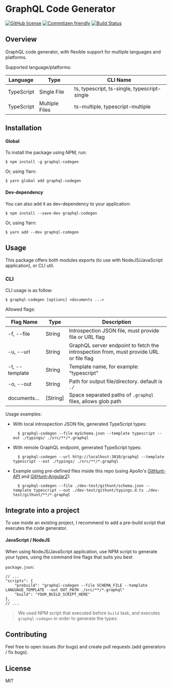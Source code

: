 # GraphQL Code Generator

[![GitHub license](https://img.shields.io/badge/license-MIT-lightgrey.svg?maxAge=2592000)](https://raw.githubusercontent.com/apollostack/apollo-ios/master/LICENSE) [![Commitizen friendly](https://img.shields.io/badge/commitizen-friendly-brightgreen.svg)](http://commitizen.github.io/cz-cli/) [![Build Status](https://travis-ci.org/dotansimha/graphql-code-generator.svg?branch=master)](https://travis-ci.org/dotansimha/graphql-code-generator)

## Overview

GraphQL code generator, with flexible support for multiple languages and platforms. 

Supported language/platforms:

| Language        | Type           | CLI Name                                                                  |
|-----------------|----------------|---------------------------------------------------------------------------|
| TypeScript      | Single File    | ts, typescript, ts-single, typescript-single                              |
| TypeScript      | Multiple Files | ts-multiple, typescript-multiple                                          |


## Installation

#### Global

To install the package using NPM, run:

    $ npm install -g graphql-codegen

Or, using Yarn:
    
    $ yarn global add graphql-codegen

#### Dev-dependency

You can also add it as dev-dependency to your application:

    $ npm install --save-dev graphql-codegen

Or, using Yarn:
    
    $ yarn add --dev graphql-codegen

## Usage

This package offers both modules exports (to use with NodeJS/JavaScript application), or CLI util.

### CLI 

CLI usage is as follow:

    $ graphql-codegen [options] <documents ...>
    
Allowed flags:    

| Flag Name       | Type     | Description                                                                            |
|-----------------|----------|----------------------------------------------------------------------------------------|
| -f, --file      | String   | Introspection JSON file, must provide file or URL flag                                 |
| -u, --url       | String   | GraphQL server endpoint to fetch the introspection from, must provide URL or file flag |
| -t, --template  | String   | Template name, for example: "typescript"                                               |
| -o, --out       | String   | Path for output file/directory. default is `./`                                        |
| documents...    | [String] | Space separated paths of `.graphql` files, allows glob path                            |

Usage examples:

- With local introspection JSON file, generated TypeScript types:

        $ graphql-codegen --file mySchema.json --template typescript --out ./typings/ ./src/**/*.graphql
    
   
- With remote GraphQL endpoint, generated TypeScript types:

        $ graphql-codegen --url http://localhost:3010/graphql --template typescript --out ./typings/ ./src/**/*.graphql
    

- Example using pre-defined files inside this repo (using Apollo's [GitHunt-API](https://github.com/apollostack/Githunt-API) and [GitHunt-Angular2](https://github.com/apollostack/Githunt-angular2)):

        $ graphql-codegen --file ./dev-test/githunt/schema.json --template typescript --out ./dev-test/githunt/typings.d.ts ./dev-test/githunt/**/*.graphql 

## Integrate into a project

To use inside an existing project, I recommend to add a pre-build script that executes the code generator.

#### JavaScript / NodeJS

When using NodeJS/JavaScript application, use NPM script to generate your types, using the command line flags that suits you best

`package.json`:

    // ...
    "scripts": {
        "prebuild": "graphql-codegen --file SCHEMA_FILE --template LANGUAGE_TEMPLATE --out OUT_PATH ./src/**/*.graphql"
        "build": "YOUR_BUILD_SCRIPT_HERE"
    },
    // ...

> We used NPM script that executed before `build` task, and executes `graphql-codegen` in order to generate the types.

## Contributing

Feel free to open issues (for bugs) and create pull requests (add generators / fix bugs).

## License

MIT
